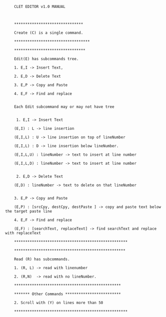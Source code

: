         CLET EDITOR v1.0 MANUAL 

 

        ******************************* 

        Create (C) is a single command. 

        **********************************  

        ********************************  

        Edit(E) has subcommands tree. 

        1. E,I -> Insert Text, 

        2. E,D -> Delete Text 

        3. E,P -> Copy and Paste 

        4. E,F -> Find and replace 


        Each Edit subcommand may or may not have tree 


         1. E,I -> Insert Text 

        (E,I) : L -> line insertion 

        (E,I,L) : U -> line insertion on top of lineNumber 

        (E,I,L) : D -> line insertion below lineNumber. 

        (E,I,L,U) : lineNumber -> text to insert at line number 

        (E,I,L,D) : lineNumber -> text to insert at line number 


         2. E,D -> Delete Text 

        (E,D) : lineNumber -> text to delete on that lineNumber 


        3. E,P -> Copy and Paste 

        (E,P) : [srcCpy, destCpy, destPaste ] -> copy and paste text below the target paste line 

        4. E,F -> Find and replace 

        (E,F) : [searchText, replaceText] -> find searchText and replace with replaceText 

        *************************************************** 

        ************************************************** 

        Read (R) has subcommands. 

        1. (R, L) -> read with linenumber 

        2. (R,N)  -> read with no lineNumber. 

        ************************************************ 

        ******* Other Commands ************************* 

        2. Scroll with (Y) on lines more than 50 

        *************************************************** 
